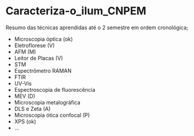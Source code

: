 # Caracteriza-o_ilum_CNPEM
Resumo das técnicas aprendidas até o 2 semestre em ordem cronológica; 
- Microscopia óptica (ok)
- Eletroflorese (V)
- AFM (M)
- Leitor de Placas (V)
- STM
- Espectrômetro RAMAN
- FTIR
- UV-Vis
- Espectroscopia de fluorescência
- MEV (D)
- Microscopia metalográfica
- DLS e Zeta (A)
- Microscopia ótica confocal (P)
- XPS (ok)
- ...
